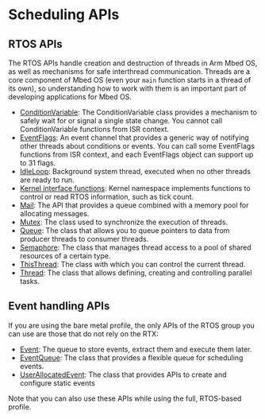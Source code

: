 # Scheduling APIs

## RTOS APIs

The RTOS APIs handle creation and destruction of threads in Arm Mbed OS, as well as mechanisms for safe interthread communication. Threads are a core component of Mbed OS (even your `main` function starts in a thread of its own), so understanding how to work with them is an important part of developing applications for Mbed OS.

- [ConditionVariable](../apis/rtos-apis.html): The ConditionVariable class provides a mechanism to safely wait for or signal a single state change. You cannot call ConditionVariable functions from ISR context.
- [EventFlags](../apis/eventflags.html): An event channel that provides a generic way of notifying other threads about conditions or events. You can call some EventFlags functions from ISR context, and each EventFlags object can support up to 31 flags.
- [IdleLoop](../apis/idle-loop.html): Background system thread, executed when no other threads are ready to run.
- [Kernel interface functions](../apis/kernel-interface-functions.html): Kernel namespace implements functions to control or read RTOS information, such as tick count.
- [Mail](../apis/mail.html): The API that provides a queue combined with a memory pool for allocating messages.
- [Mutex](../apis/mutex.html): The class used to synchronize the execution of threads.
- [Queue](../apis/queue.html): The class that allows you to queue pointers to data from producer threads to consumer threads.
- [Semaphore](../apis/semaphore.html): The class that manages thread access to a pool of shared resources of a certain type.
- [ThisThread](../apis/thisthread.html): The class with which you can control the current thread.
- [Thread](../apis/thread.html): The class that allows defining, creating and controlling parallel tasks.

## Event handling APIs

If you are using the bare metal profile, the only APIs of the RTOS group you can use are those that do not rely on the RTX:

- [Event](../apis/event-handling-apis.html): The queue to store events, extract them and execute them later.
- [EventQueue](../apis/eventqueue.html): The class that provides a flexible queue for scheduling events.
- [UserAllocatedEvent](../apis/userallocatedevent.html): The class that provides APIs to create and configure static events

Note that you can also use these APIs while using the full, RTOS-based profile.
